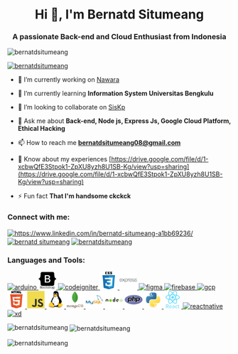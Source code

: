 <h1 align="center">Hi 👋, I'm Bernatd Situmeang</h1>
<h3 align="center">A passionate Back-end and Cloud Enthusiast from Indonesia</h3>

<p align="left"> <img src="https://komarev.com/ghpvc/?username=bernatdsitumeang&label=Profile%20views&color=0e75b6&style=flat" alt="bernatdsitumeang" /> </p>

<p align="left"> <a href="https://github.com/ryo-ma/github-profile-trophy"><img src="https://github-profile-trophy.vercel.app/?username=bernatdsitumeang" alt="bernatdsitumeang" /></a> </p>

- 🔭 I’m currently working on [Nawara](https://drive.google.com/file/d/1kiG2Hky6efo3UjkuiDiTZ8mYhx2pGTZr/view?usp=sharing)

- 🌱 I’m currently learning **Information System Universitas Bengkulu**

- 👯 I’m looking to collaborate on [SisKp](https://github.com/bernatdsitumeang/Sistem-Informasi-Kerja-Praktek)

- 💬 Ask me about **Back-end, Node js, Express Js, Google Cloud Platform, Ethical Hacking**

- 📫 How to reach me **bernatdsitumeang08@gmail.com**

- 📄 Know about my experiences [https://drive.google.com/file/d/1-xcbwQfE3Stpok1-ZpXU8yzh8U1SB-Kg/view?usp=sharing](https://drive.google.com/file/d/1-xcbwQfE3Stpok1-ZpXU8yzh8U1SB-Kg/view?usp=sharing)

- ⚡ Fun fact **That I'm handsome ckckck**

<h3 align="left">Connect with me:</h3>
<p align="left">
<a href="https://linkedin.com/in/https://www.linkedin.com/in/bernatd-situmeang-a1bb69236/" target="blank"><img align="center" src="https://raw.githubusercontent.com/rahuldkjain/github-profile-readme-generator/master/src/images/icons/Social/linked-in-alt.svg" alt="https://www.linkedin.com/in/bernatd-situmeang-a1bb69236/" height="30" width="40" /></a>
<a href="https://fb.com/bernatd situmeang" target="blank"><img align="center" src="https://raw.githubusercontent.com/rahuldkjain/github-profile-readme-generator/master/src/images/icons/Social/facebook.svg" alt="bernatd situmeang" height="30" width="40" /></a>
<a href="https://instagram.com/bernatdsitumeang" target="blank"><img align="center" src="https://raw.githubusercontent.com/rahuldkjain/github-profile-readme-generator/master/src/images/icons/Social/instagram.svg" alt="bernatdsitumeang" height="30" width="40" /></a>
</p>

<h3 align="left">Languages and Tools:</h3>
<p align="left"> <a href="https://www.arduino.cc/" target="_blank" rel="noreferrer"> <img src="https://cdn.worldvectorlogo.com/logos/arduino-1.svg" alt="arduino" width="40" height="40"/> </a> <a href="https://getbootstrap.com" target="_blank" rel="noreferrer"> <img src="https://raw.githubusercontent.com/devicons/devicon/master/icons/bootstrap/bootstrap-plain-wordmark.svg" alt="bootstrap" width="40" height="40"/> </a> <a href="https://codeigniter.com" target="_blank" rel="noreferrer"> <img src="https://cdn.worldvectorlogo.com/logos/codeigniter.svg" alt="codeigniter" width="40" height="40"/> </a> <a href="https://www.w3schools.com/css/" target="_blank" rel="noreferrer"> <img src="https://raw.githubusercontent.com/devicons/devicon/master/icons/css3/css3-original-wordmark.svg" alt="css3" width="40" height="40"/> </a> <a href="https://expressjs.com" target="_blank" rel="noreferrer"> <img src="https://raw.githubusercontent.com/devicons/devicon/master/icons/express/express-original-wordmark.svg" alt="express" width="40" height="40"/> </a> <a href="https://www.figma.com/" target="_blank" rel="noreferrer"> <img src="https://www.vectorlogo.zone/logos/figma/figma-icon.svg" alt="figma" width="40" height="40"/> </a> <a href="https://firebase.google.com/" target="_blank" rel="noreferrer"> <img src="https://www.vectorlogo.zone/logos/firebase/firebase-icon.svg" alt="firebase" width="40" height="40"/> </a> <a href="https://cloud.google.com" target="_blank" rel="noreferrer"> <img src="https://www.vectorlogo.zone/logos/google_cloud/google_cloud-icon.svg" alt="gcp" width="40" height="40"/> </a> <a href="https://www.w3.org/html/" target="_blank" rel="noreferrer"> <img src="https://raw.githubusercontent.com/devicons/devicon/master/icons/html5/html5-original-wordmark.svg" alt="html5" width="40" height="40"/> </a> <a href="https://developer.mozilla.org/en-US/docs/Web/JavaScript" target="_blank" rel="noreferrer"> <img src="https://raw.githubusercontent.com/devicons/devicon/master/icons/javascript/javascript-original.svg" alt="javascript" width="40" height="40"/> </a> <a href="https://www.linux.org/" target="_blank" rel="noreferrer"> <img src="https://raw.githubusercontent.com/devicons/devicon/master/icons/linux/linux-original.svg" alt="linux" width="40" height="40"/> </a> <a href="https://www.mongodb.com/" target="_blank" rel="noreferrer"> <img src="https://raw.githubusercontent.com/devicons/devicon/master/icons/mongodb/mongodb-original-wordmark.svg" alt="mongodb" width="40" height="40"/> </a> <a href="https://www.mysql.com/" target="_blank" rel="noreferrer"> <img src="https://raw.githubusercontent.com/devicons/devicon/master/icons/mysql/mysql-original-wordmark.svg" alt="mysql" width="40" height="40"/> </a> <a href="https://nodejs.org" target="_blank" rel="noreferrer"> <img src="https://raw.githubusercontent.com/devicons/devicon/master/icons/nodejs/nodejs-original-wordmark.svg" alt="nodejs" width="40" height="40"/> </a> <a href="https://www.php.net" target="_blank" rel="noreferrer"> <img src="https://raw.githubusercontent.com/devicons/devicon/master/icons/php/php-original.svg" alt="php" width="40" height="40"/> </a> <a href="https://www.python.org" target="_blank" rel="noreferrer"> <img src="https://raw.githubusercontent.com/devicons/devicon/master/icons/python/python-original.svg" alt="python" width="40" height="40"/> </a> <a href="https://reactjs.org/" target="_blank" rel="noreferrer"> <img src="https://raw.githubusercontent.com/devicons/devicon/master/icons/react/react-original-wordmark.svg" alt="react" width="40" height="40"/> </a> <a href="https://reactnative.dev/" target="_blank" rel="noreferrer"> <img src="https://reactnative.dev/img/header_logo.svg" alt="reactnative" width="40" height="40"/> </a> <a href="https://www.adobe.com/products/xd.html" target="_blank" rel="noreferrer"> <img src="https://cdn.worldvectorlogo.com/logos/adobe-xd.svg" alt="xd" width="40" height="40"/> </a> </p>

<p><img align="left" src="https://github-readme-stats.vercel.app/api/top-langs?username=bernatdsitumeang&show_icons=true&locale=en&layout=compact" alt="bernatdsitumeang" /></p>

<p>&nbsp;<img align="center" src="https://github-readme-stats.vercel.app/api?username=bernatdsitumeang&show_icons=true&locale=en" alt="bernatdsitumeang" /></p>

<p><img align="center" src="https://github-readme-streak-stats.herokuapp.com/?user=bernatdsitumeang&" alt="bernatdsitumeang" /></p>
